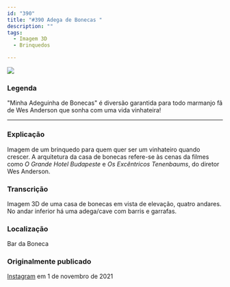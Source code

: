 ```yaml
---
id: "390"
title: "#390 Adega de Bonecas "
description: ""
tags:
  - Imagem 3D
  - Brinquedos

---
```


![](https://bebiodicionario-com.s3.amazonaws.com/media/posts/202111/250796646_258619049553387_5517826457884628104_n_17978126122441365.jpg)

### Legenda

"Minha Adeguinha de Bonecas" é diversão garantida para todo marmanjo fã de Wes Anderson que sonha com uma vida vinhateira!

---

### Explicação

Imagem de um brinquedo para quem quer ser um vinhateiro quando crescer. A arquitetura da casa de bonecas refere-se às cenas da filmes como *O Grande Hotel Budapeste* e *Os Excêntricos Tenenbaums*, do diretor Wes Anderson.


### Transcrição

Imagem 3D de uma casa de bonecas em vista de elevação, quatro andares. No andar inferior há uma adega/cave com barris e garrafas.

### Localização

Bar da Boneca

### Originalmente publicado

[Instagram](https://www.instagram.com/p/CVvawyWLtbF/) em 1 de novembro de 2021
